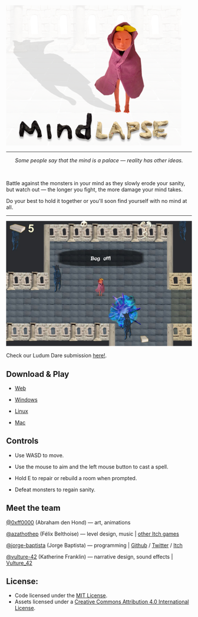 ![alt text](https://github.com/Belz/jam-ludumdare-08-2018/blob/master/Promotional/Cover.png "Cover")
<hr>

<p align="center"><i>Some people say that the mind is a palace — reality has other ideas.</i></p><br>

Battle against the monsters in your mind as they slowly erode your sanity, but watch out — the longer you fight, the more damage your mind takes. 

Do your best to hold it together or you'll soon find yourself with no mind at all.

<hr>

![alt text](https://github.com/Belz/jam-ludumdare-08-2018/blob/master/Promotional/Gameplay_02.jpg "Gameplay")


Check our Ludum Dare submission [here!](https://ldjam.com/events/ludum-dare/42/mindlapse/).


## Download & Play

- [Web](https://azathothep.itch.io/mind)

- [Windows]()

- [Linux]()

- [Mac]()


## Controls

- Use WASD to move.

- Use the mouse to aim and the left mouse button to cast a spell.

- Hold E to repair or rebuild a room when prompted.

- Defeat monsters to regain sanity.


## Meet the team

[@0xff0000](https://ldjam.com/users/0xff0000) (Abraham den Hond) — art, animations

[@azathothep](https://ldjam.com/users/azathothep) (Félix Belthoise) — level design, music | [other Itch games](https://azathothep.itch.io/)

[@jorge-baptista](https://ldjam.com/users/jorge-baptista) (Jorge Baptista) — programming | [Github](https://github.com/Belz/) / [Twitter](https://twitter.com/JorgeBaptista_)  /  [Itch](https://belz.itch.io/)

[@vulture-42](https://ldjam.com/users/jorge-baptista) (Katherine Franklin) — narrative design, sound effects | [Vulture_42](https://twitter.com/Vulture_42)

## License:

- Code licensed under the [MIT License](https://opensource.org/licenses/MIT).
- Assets licensed under a [Creative Commons Attribution 4.0 International License](https://creativecommons.org/licenses/by/4.0/).
